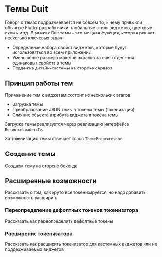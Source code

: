 # Темы Duit

Говоря о темах подразумевается не совсем то, к чему привыкли обычные Flutter разработчики: глобальные стили виджетов, цветовые схемы и тд. В рамках Duit темы - это мощная функция, которая решает несколько ключевых задач:

- Определение набора свойст виджетов, которые будут использоваться во всем приложении
- Уменьшение размера макетов экранов за счет отделения одинаковых свойств в темы
- Поддежка дизайн-системы на стороне сервера

## Принцип работы тем

Применение тем к виджетам состоит из нескольких этапов:

- Загрузка темы
- Преобразование JSON темы в токены темы (токенизация)
- Слияние объекта атрибута виджета и токена темы

Загрузка темы реализуется через реализацию интерфейса `ResourceLoader<T>`.

За токенизацию темы отвечает класс `ThemePreprocessor`

## Создание темы

Создаем тему на стороне бекенда

## Расширенные возможности

Рассказать о том, как круто все токенизируется, но надо добавить возможность расширить

### Переопределение дефолтных токенов токенизатора

Рассказать как переопределить дефолтные токены

### Расширение токенизатора

Рассказать как расширить токенизатор для кастомных виджетов или не поддерживаемых виджетов
